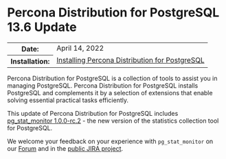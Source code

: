 # Percona Distribution for PostgreSQL 13.6 Update

<table class="docutils field-list" frame="void" rules="none">
  <colgroup>
    <col class="field-name">
    <col class="field-body">
  </colgroup>
  <tbody valign="top">
    <tr class="field-odd field">
      <th class="field-name">Date:</th>
      <td class="field-body">April 14, 2022</td>
    </tr>
    <tr class="field-even field">
      <th class="field-name">Installation:</th>
      <td class="field-body">
        <a class="reference external" href="https://www.percona.com/doc/postgresql/13/installing.html#">Installing Percona Distribution for PostgreSQL</a></td>
    </tr>
  </tbody>
</table> 

Percona Distribution for PostgreSQL is a collection of tools to assist you in managing PostgreSQL. Percona Distribution for PostgreSQL installs PostgreSQL and complements it by a selection of extensions that enable solving essential practical tasks efficiently.

This update of Percona Distribution for PostgreSQL includes [pg_stat_monitor 1.0.0-rc.2](https://percona.github.io/pg_stat_monitor/REL1_0_STABLE/RELEASE_NOTES.html#100-rc2) - the new version of the statistics collection tool for PostgreSQL.

We welcome your feedback on your experience with `pg_stat_monitor` on our [Forum](https://forums.percona.com/c/postgresql/pg-stat-monitor/69) and in the [public JIRA project](https://jira.percona.com/projects/DISTPG).
